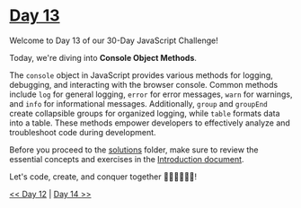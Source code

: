 # [Day 13](https://github.com/Muhtoyyib/30-DAY-JAVASCRIPT/blob/main/Day13/day13.md)

Welcome to Day 13 of our 30-Day JavaScript Challenge! 

Today, we're diving into **Console Object Methods**.

The `console` object in JavaScript provides various methods for logging, debugging, and interacting with the browser console. Common methods include `log` for general logging, `error` for error messages, `warn` for warnings, and `info` for informational messages. Additionally, `group` and `groupEnd` create collapsible groups for organized logging, while `table` formats data into a table. These methods empower developers to effectively analyze and troubleshoot code during development.

Before you proceed to the [solutions](solutions-day13/) folder, make sure to review the essential concepts and exercises in the <a href="https://github.com/Asabeneh/30-Days-Of-JavaScript/blob/master/13_Day_Console_object_methods/13_day_console_object_methods.md" target="_blank"> Introduction document</a>.

Let's code, create, and conquer together 👨🏻‍💻🚀💪🏻!

[<< Day 12](https://github.com/Muhtoyyib/30-DAY-JAVASCRIPT/blob/main/Day12/day12.md) | [Day 14 >>](https://github.com/Muhtoyyib/30-DAY-JAVASCRIPT/blob/main/Day14/day14.md)